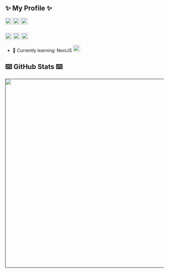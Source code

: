 ## ✨ My Profile ✨

<a href="https://discord.gg/TwbbsSH">
  <img align="left" alt="My Discord" width="22px" src="https://raw.githubusercontent.com/peterthehan/peterthehan/master/assets/discord.svg" />
</a>
<a href="https://open.spotify.com/user/xc63m43d1zjh4lgtvjgw5x3fr?si=950274a1e52843ce">
  <img align="left" alt="My Spotify" width="22px" src="https://upload.wikimedia.org/wikipedia/commons/1/19/Spotify_logo_without_text.svg" />
</a>
<a href="https://steamcommunity.com/id/dennisy">
  <img align="left" alt="My Steam" width="22px" src="https://upload.wikimedia.org/wikipedia/commons/8/83/Steam_icon_logo.svg" />
</a>
</br>
</br>


<img width="22" height="22" src="https://upload.wikimedia.org/wikipedia/commons/9/99/Unofficial_JavaScript_logo_2.svg"> <img width="22" height="22" src="https://upload.wikimedia.org/wikipedia/commons/4/4c/Typescript_logo_2020.svg"> <img width="22" height="22" src="https://www.php.net/images/logos/new-php-logo.svg">

- 🍹 Currently learning: NextJS <img width="22" height="22" src="https://upload.wikimedia.org/wikipedia/commons/thumb/8/8e/Nextjs-logo.svg/1200px-Nextjs-logo.svg.png">

## ⌨️ GitHub Stats ⌨️
<a href="">
<img align="center" width="600" src="https://github-readme-stats.vercel.app/api?username=Dennis1507&theme=tokyonight&hide_border=true&background=FFFFFF00&count_private=true" />
</a>
